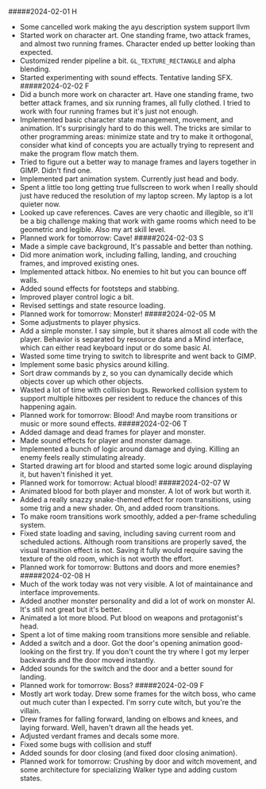 #####2024-02-01 H
- Some cancelled work making the ayu description system support llvm
- Started work on character art.  One standing frame, two attack frames, and
  almost two running frames.  Character ended up better looking than expected.
- Customized render pipeline a bit.  `GL_TEXTURE_RECTANGLE` and alpha blending.
- Started experimenting with sound effects.  Tentative landing SFX.
#####2024-02-02 F
- Did a bunch more work on character art.  Have one standing frame, two better
  attack frames, and six running frames, all fully clothed.  I tried to work
  with four running frames but it's just not enough.
- Implemented basic character state management, movement, and animation.  It's
  surprisingly hard to do this well.  The tricks are similar to other
  programming areas: minimize state and try to make it orthogonal, consider what
  kind of concepts you are actually trying to represent and make the program
  flow match them.
- Tried to figure out a better way to manage frames and layers together in GIMP.
  Didn't find one.
- Implemented part animation system.  Currently just head and body.
- Spent a little too long getting true fullscreen to work when I really should
  just have reduced the resolution of my laptop screen.  My laptop is a lot
  quieter now.
- Looked up cave references.  Caves are very chaotic and illegible, so it'll be
  a big challenge making that work with game rooms which need to be geometric
  and legible.  Also my art skill level.
- Planned work for tomorrow: Cave!
#####2024-02-03 S
- Made a simple cave background,  It's passable and better than nothing.
- Did more animation work, including falling, landing, and crouching frames, and
  improved existing ones.
- Implemented attack hitbox.  No enemies to hit but you can bounce off walls.
- Added sound effects for footsteps and stabbing.
- Improved player control logic a bit.
- Revised settings and state resource loading.
- Planned work for tomorrow: Monster!
#####2024-02-05 M
- Some adjustments to player physics.
- Add a simple monster.  I say simple, but it shares almost all code with the
  player.  Behavior is separated by resource data and a Mind interface, which
  can either read keyboard input or do some basic AI.
- Wasted some time trying to switch to libresprite and went back to GIMP.
- Implement some basic physics around killing.
- Sort draw commands by z, so you can dynamically decide which objects cover up
  which other objects.
- Wasted a lot of time with collision bugs.  Reworked collision system to
  support multiple hitboxes per resident to reduce the chances of this happening
  again.
- Planned work for tomorrow: Blood!  And maybe room transitions or music or more
  sound effects.
#####2024-02-06 T
- Added damage and dead frames for player and monster.
- Made sound effects for player and monster damage.
- Implemented a bunch of logic around damage and dying.  Killing an enemy feels
  really stimulating already.
- Started drawing art for blood and started some logic around displaying it, but
  haven't finished it yet.
- Planned work for tomorrow: Actual blood!
#####2024-02-07 W
- Animated blood for both player and monster.  A lot of work but worth it.
- Added a really snazzy snake-themed effect for room transitions, using some
  trig and a new shader.  Oh, and added room transitions.
- To make room transitions work smoothly, added a per-frame scheduling system.
- Fixed state loading and saving, including saving current room and scheduled
  actions.  Although room transitions are properly saved, the visual transition
  effect is not.  Saving it fully would require saving the texture of the old
  room, which is not worth the effort.
- Planned work for tomorrow: Buttons and doors and more enemies?
#####2024-02-08 H
- Much of the work today was not very visible.  A lot of maintainance and
  interface improvements.
- Added another monster personality and did a lot of work on monster AI.  It's
  still not great but it's better.
- Animated a lot more blood.  Put blood on weapons and protagonist's head.
- Spent a lot of time making room transitions more sensible and reliable.
- Added a switch and a door.  Got the door's opening animation good-looking on
  the first try.  If you don't count the try where I got my lerper backwards and
  the door moved instantly.
- Added sounds for the switch and the door and a better sound for landing.
- Planned work for tomorrow: Boss?
#####2024-02-09 F
- Mostly art work today.  Drew some frames for the witch boss, who came out much
  cuter than I expected.  I'm sorry cute witch, but you're the villain.
- Drew frames for falling forward, landing on elbows and knees, and laying
  forward.  Well, haven't drawn all the heads yet.
- Adjusted verdant frames and decals some more.
- Fixed some bugs with collision and stuff
- Added sounds for door closing (and fixed door closing animation).
- Planned work for tomorrow: Crushing by door and witch movement, and some
  architecture for specializing Walker type and adding custom states.
